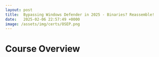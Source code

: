 ```yaml
---
layout: post
title:  Bypassing Windows Defender in 2025 - Binaries? Reassemble!
date:   2025-02-06 22:57:49 +0000
image: /assets/img/certs/OSEP.png
---
```


# Course Overview

